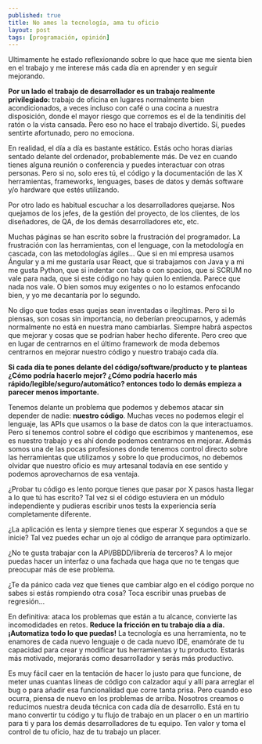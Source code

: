 ```yaml
---
published: true
title: No ames la tecnología, ama tu oficio
layout: post
tags: [programación, opinión] 
---
```


Ultimamente he estado reflexionando sobre lo que hace que me sienta bien en el trabajo y me interese más cada día en aprender y en seguir mejorando.

**Por un lado el trabajo de desarrollador es un trabajo realmente privilegiado:** trabajo de oficina en lugares normalmente bien acondicionados, a veces incluso con café o una cocina a nuestra disposición, donde el mayor riesgo que corremos es el de la tendinitis del ratón o la vista cansada. Pero eso no hace el trabajo divertido. Sí, puedes sentirte afortunado, pero no emociona.

En realidad, el día a día es bastante estático. Estás ocho horas diarias sentado delante del ordenador, probablemente más. De vez en cuando tienes alguna reunión o conferencia y puedes interactuar con otras personas. Pero si no, solo eres tú, el código y la documentación de las X herramientas, frameworks, lenguages, bases de datos y demás software y/o hardware que estés utilizando.

Por otro lado es habitual escuchar a los desarrolladores quejarse. Nos quejamos de los jefes, de la gestión del proyecto, de los clientes, de los diseñadores, de QA, de los demás desarrolladores etc, etc.

Muchas páginas se han escrito sobre la frustración del programador. La frustración con las herramientas, con el lenguage, con la metodología en cascada, con las metodologías ágiles... Que si en mi empresa usamos Ángular y a mi me gustaría usar React, que si trabajamos con Java y a mi me gusta Python, que si indentar con tabs o con spacios, que si SCRUM no vale para nada, que si este código no hay quien lo entienda. Parece que nada nos vale. O bien somos muy exigentes o no lo estamos enfocando bien, y yo me decantaría por lo segundo.

No digo que todas esas quejas sean inventadas o ilegítimas. Pero si lo piensas, son cosas sin importancia, no deberían preocuparnos, y además normalmente no está en nuestra mano cambiarlas. Siempre habrá aspectos que mejorar y cosas que se podrían haber hecho diferente. Pero creo que en lugar de centrarnos en el último framework de moda debemos centrarnos en mejorar nuestro código y nuestro trabajo cada día.

**Si cada día te pones delante del código/software/producto y te planteas ¿Cómo podría hacerlo mejor? ¿Cómo podría hacerlo más rápido/legible/seguro/automático? entonces todo lo demás empieza a parecer menos importante.** 

Tenemos delante un problema que podemos y debemos atacar sin depender de nadie: **nuestro código**. Muchas veces no podemos elegir el lenguaje, las APIs que usamos o la base de datos con la que interactuamos. Pero sí tenemos control sobre el código que escribimos y mantenemos, ese es nuestro trabajo y es ahí donde podemos centrarnos en mejorar. Además somos una de las pocas profesiones donde tenemos control directo sobre las herramientas que utilizamos y sobre lo que producimos, no debemos olvidar que nuestro oficio es muy artesanal todavía en ese sentido y podemos aprovecharnos de esa ventaja.

¿Probar tu código es lento porque tienes que pasar por X pasos hasta llegar a lo que tú has escrito? Tal vez si el código estuviera en un módulo independiente y pudieras escribir unos tests la experiencia sería completamente diferente. 

¿La aplicación es lenta y siempre tienes que esperar X segundos a que se inicie? Tal vez puedes echar un ojo al código de arranque para optimizarlo. 

¿No te gusta trabajar con la API/BBDD/librería de terceros? A lo mejor puedas hacer un interfaz o una fachada que haga que no te tengas que preocupar más de ese problema. 

¿Te da pánico cada vez que tienes que cambiar algo en el código porque no sabes si estás rompiendo otra cosa? Toca escribir unas pruebas de regresión...

En definitiva: ataca los problemas que están a tu alcance, convierte las incomodidades en retos. **Reduce la fricción en tu trabajo día a día. ¡Automatiza todo lo que puedas!** La tecnología es una herramienta, no te enamores de cada nuevo lenguaje o de cada nuevo IDE, enamórate de tu capacidad para crear y modificar tus herramientas y tu producto. Estarás más motivado, mejorarás como desarrollador y serás más productivo. 

Es muy fácil caer en la tentación de hacer lo justo para que funcione, de meter unas cuantas líneas de código con calzador aquí y allí para arreglar el bug o para añadir esa funcionalidad que corre tanta prisa. Pero cuando eso ocurra, piensa de nuevo en los problemas de arriba. Nosotros creamos o reducimos nuestra deuda técnica con cada día de desarrollo. Está en tu mano convertir tu código y tu flujo de trabajo en un placer o en un martírio para ti y para los demás desarrolladores de tu equipo. Ten valor y toma el control de tu oficio, haz de tu trabajo un placer.